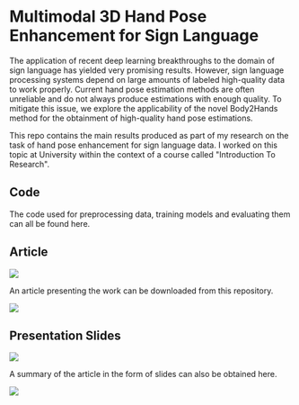 # Multimodal 3D Hand Pose Enhancement for Sign Language

The application of recent deep learning breakthroughs to the domain of sign language has yielded very promising results. However, sign language processing systems depend on large amounts of labeled high-quality data to work properly. Current hand pose estimation methods are often unreliable and do not always produce estimations with enough quality. To mitigate this issue, we explore the applicability of the novel Body2Hands method for the obtainment of high-quality hand pose estimations.

This repo contains the main results produced as part of my research on the task of hand pose enhancement for sign language data. I worked on this topic at University within the context of a course called "Introduction To Research".

## Code

The code used for preprocessing data, training models and evaluating them can all be found here.


## Article

![](https://github.com/alvaro-budria/Multimodal-Hand-Pose-Enhancement-for-Sign-Language/blob/main/sample_images/article1.png?raw=true)

An article presenting the work can be downloaded from this repository.

![](https://github.com/alvaro-budria/Multimodal-Hand-Pose-Enhancement-for-Sign-Language/blob/main/sample_images/article2.png?raw=true)



## Presentation Slides

![](https://github.com/alvaro-budria/Multimodal-Hand-Pose-Enhancement-for-Sign-Language/blob/main/sample_images/slides1.png?raw=true)

A summary of the article in the form of slides can also be obtained here.

![](https://github.com/alvaro-budria/Multimodal-Hand-Pose-Enhancement-for-Sign-Language/blob/main/sample_images/slides2.png?raw=true)
